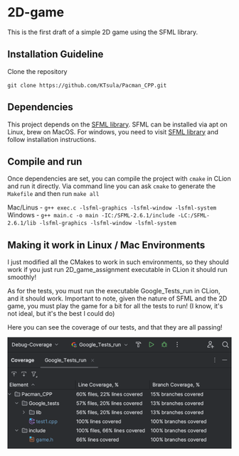 # 2D-game
This is the first draft of a simple 2D game using the SFML library.

## Installation Guideline
Clone the repository
```
git clone https://github.com/KTsula/Pacman_CPP.git
```

## Dependencies
This project depends on the [SFML library](https://www.sfml-dev.org/index.php). SFML can be installed via apt on Linux, brew on MacOS. For windows, you need to visit [SFML library](https://www.sfml-dev.org/index.php) and follow installation instructions.

## Compile and run
Once dependencies are set, you can compile the project with `cmake` in CLion and run it directly. Via command line you can ask `cmake` to generate the `Makefile` and then run `make all`

Mac/Linus - `g++ exec.c -lsfml-graphics -lsfml-window -lsfml-system`
Windows - `g++ main.c -o main -IC:/SFML-2.6.1/include -LC:/SFML-2.6.1/lib -lsfml-graphics -lsfml-window -lsfml-system`


## Making it work in Linux / Mac Environments

I just modified all the CMakes to work in such environments, so they should work if you just run 2D_game_assignment executable in CLion it should run smoothly!

As for the tests, you must run the executable Google_Tests_run in CLion, and it should work. Important to note, given the nature of SFML and the 2D game, you must play the game for a bit for all the tests to run! (I know, it's not ideal, but it's the best I could do)

Here you can see the coverage of our tests, and that they are all passing!

![img.png](img.png)
